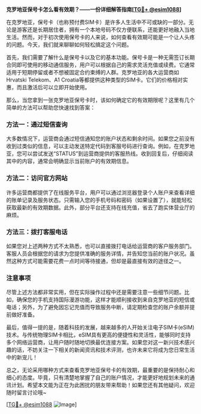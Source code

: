 **克罗地亚保号卡怎么看有效期？——一份详细解答指南[[TG💪+ @esim1088](https://t.me/s/esim1088)]**

在克罗地亚，保号卡（也称预付费SIM卡）是许多人生活中不可或缺的一部分。无论是游客还是长期居住者，拥有一个本地号码不仅方便联系，还能更好地融入当地生活。然而，对于初次使用保号卡的人来说，如何查看有效期可能是一个让人头疼的问题。今天，我们就来聊聊如何轻松搞定这个问题。

首先，我们需要了解什么是保号卡以及它的基本功能。保号卡是一种无需签订长期合同即可使用的移动通信服务，用户可以根据自己的需求灵活充值或续费。它通常适用于短期停留或者不想被固定合约束缚的人群。克罗地亚的各大运营商如Hrvatski Telekom、A1 Croatia等都提供这种类型的SIM卡。它们的价格相对实惠，而且激活后可以立即开始使用。

那么，当您拿到一张克罗地亚保号卡时，该如何确定它的有效期限呢？这里有几个简单的方法可以帮助您快速找到答案：

### 方法一：通过短信查询

大多数情况下，运营商会通过短信通知您的账户状态和剩余时间。如果您之前没有收到过类似的信息，可以主动发送特定代码到客服号码进行查询。例如，在克罗地亚，您可以尝试发送“STATUS”到运营商提供的客服热线。收到回复后，仔细阅读其中的内容，通常会明确显示当前账户的有效期信息。

### 方法二：访问官方网站

许多运营商都提供了在线服务平台，用户可以通过浏览器登录个人账户来查看详细的账单记录及服务状态。只需输入您的手机号码和密码（如果设置了），就能轻松获取最新的有效期数据。此外，部分平台还支持在线充值，省去了跑实体营业厅的麻烦。

### 方法三：拨打客服电话

如果您对上述两种方式不太熟悉，也可以直接拨打电话给运营商的客户服务部门。客服人员会根据您的请求为您提供准确的服务详情，并告知您当前的账户状况。虽然这种方式可能需要花费一点时间等待接通，但却是最直接有效的途径之一。

### 注意事项

尽管上述方法都非常实用，但在实际操作过程中还是需要注意一些细节问题。比如，确保您的手机支持国际漫游功能，这样才能顺利接收到来自克罗地亚的短信或电话；另外，为了避免因忘记充值而导致服务中断，请定期检查您的账户余额并提前做好准备。

最后，值得一提的是，随着科技的发展，越来越多的人开始关注电子SIM卡(eSIM)技术。与传统物理SIM卡相比，eSIM具有更高的便捷性和灵活性，能够同时支持多个网络运营商，让用户随时随地切换最优连接方案。如果您对这一新兴技术感兴趣的话，不妨关注一下相关的新闻资讯和技术评测，也许未来它将成为您日常生活中的新宠儿！

总之，无论采用哪种方式来查看克罗地亚保号卡的有效期，最重要的是保持耐心和细心的态度。毕竟，只有清楚地掌握了自己的账户情况，才能更好地规划未来的通讯计划。希望本文能为正在为此困扰的朋友带来帮助！如果您还有其他疑问，欢迎随时留言讨论哦~

[[TG💪+ @esim1088](https://t.me/s/esim1088) ![Image](https://i.postimg.cc/4NQfJmqS/Snipaste-2025-05-13-00-14-12.png)]